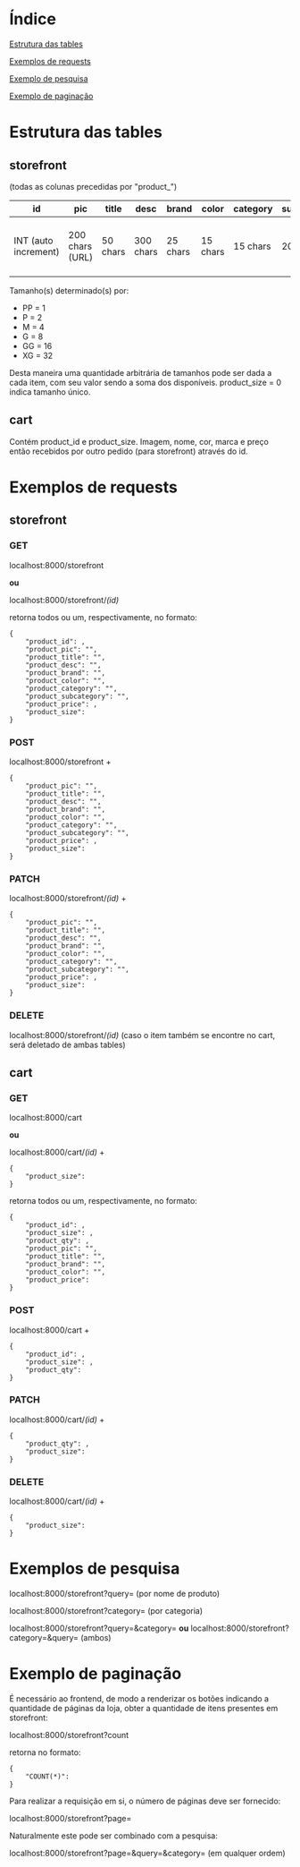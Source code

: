 # Índice

[Estrutura das tables](#estrutura-das-tables)

[Exemplos de requests](#exemplos-de-requests)

[Exemplo de pesquisa](#exemplos-de-pesquisa)

[Exemplo de paginação](#exemplo-de-paginação)

# Estrutura das tables

## storefront

(todas as colunas precedidas por "product_")

| id | pic | title | desc | brand | color | category | subcategory | price | size |
|----|-----|-------|------|-------|-------|----------|-------------|-------|------|
|INT (auto increment)|200 chars (URL)|50 chars|300 chars|25 chars|15 chars|15 chars|20 chars|INT (p/ div. por 100)|INT (entre 0~63)|

Tamanho(s) determinado(s) por:

- PP = 1
- P = 2
- M = 4
- G = 8
- GG = 16
- XG = 32

Desta maneira uma quantidade arbitrária de tamanhos pode ser dada a cada item, com seu valor sendo a soma dos disponíveis.
product_size = 0 indica tamanho único.

## cart

Contém product_id e product_size. Imagem, nome, cor, marca e preço então recebidos por outro pedido (para storefront) através do id.

# Exemplos de requests

## storefront

### GET

localhost:8000/storefront

**ou**

localhost:8000/storefront/*(id)*

retorna todos ou um, respectivamente, no formato:
```
{
	"product_id": ,
	"product_pic": "",
 	"product_title": "",
 	"product_desc": "",
 	"product_brand": "",
 	"product_color": "",
 	"product_category": "",
 	"product_subcategory": "",
	"product_price": ,
	"product_size": 
}
```

### POST

localhost:8000/storefront
+
```
{
	"product_pic": "",
 	"product_title": "",
 	"product_desc": "",
 	"product_brand": "",
 	"product_color": "",
 	"product_category": "",
 	"product_subcategory": "",
	"product_price": ,
	"product_size": 
}
```

### PATCH

localhost:8000/storefront/*(id)*
+
```
{
	"product_pic": "",
	"product_title": "",
	"product_desc": "",
	"product_brand": "",
	"product_color": "",
	"product_category": "",
	"product_subcategory": "",
	"product_price": ,
	"product_size": 
}
```

### DELETE

localhost:8000/storefront/*(id)* (caso o item também se encontre no cart, será deletado de ambas tables)

## cart

### GET

localhost:8000/cart

**ou**

localhost:8000/cart/*(id)*
+
```
{
    "product_size": 
}
```

retorna todos ou um, respectivamente, no formato:
```
{
	"product_id": ,
	"product_size": ,
 	"product_qty": ,
 	"product_pic": "",
	"product_title": "",
 	"product_brand": "",
 	"product_color": "",
	"product_price": 
}
```

### POST

localhost:8000/cart
+
```
{
    "product_id": ,
    "product_size": ,
    "product_qty": 
}
```

### PATCH

localhost:8000/cart/*(id)*
+
```
{
    "product_qty": ,
    "product_size": 
}
```

### DELETE

localhost:8000/cart/*(id)*
+
```
{
    "product_size": 
}
```

# Exemplos de pesquisa

localhost:8000/storefront?query= (por nome de produto)

localhost:8000/storefront?category= (por categoria)

localhost:8000/storefront?query=&category= **ou** localhost:8000/storefront?category=&query= (ambos)

# Exemplo de paginação

É necessário ao frontend, de modo a renderizar os botões indicando a quantidade de páginas da loja, obter a quantidade de itens presentes em storefront:

localhost:8000/storefront?count

retorna no formato:
```
{
    "COUNT(*)": 
}
```

Para realizar a requisição em si, o número de páginas deve ser fornecido:

localhost:8000/storefront?page=

Naturalmente este pode ser combinado com a pesquisa:

localhost:8000/storefront?page=&query=&category= (em qualquer ordem)
